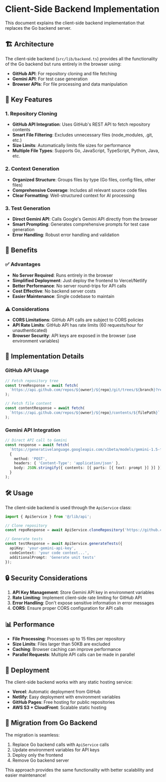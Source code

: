 # Client-Side Backend Implementation

This document explains the client-side backend implementation that replaces the Go backend server.

## 🏗️ Architecture

The client-side backend (`src/lib/backend.ts`) provides all the functionality of the Go backend but runs entirely in the browser using:

- **GitHub API**: For repository cloning and file fetching
- **Gemini API**: For test case generation
- **Browser APIs**: For file processing and data manipulation

## 🔧 Key Features

### 1. Repository Cloning
- **GitHub API Integration**: Uses GitHub's REST API to fetch repository contents
- **Smart File Filtering**: Excludes unnecessary files (node_modules, .git, etc.)
- **Size Limits**: Automatically limits file sizes for performance
- **Multiple File Types**: Supports Go, JavaScript, TypeScript, Python, Java, etc.

### 2. Context Generation
- **Organized Structure**: Groups files by type (Go files, config files, other files)
- **Comprehensive Coverage**: Includes all relevant source code files
- **Clear Formatting**: Well-structured context for AI processing

### 3. Test Generation
- **Direct Gemini API**: Calls Google's Gemini API directly from the browser
- **Smart Prompting**: Generates comprehensive prompts for test case generation
- **Error Handling**: Robust error handling and validation

## 🚀 Benefits

### ✅ **Advantages**
- **No Server Required**: Runs entirely in the browser
- **Simplified Deployment**: Just deploy the frontend to Vercel/Netlify
- **Better Performance**: No server round-trips for API calls
- **Cost Effective**: No backend server costs
- **Easier Maintenance**: Single codebase to maintain

### ⚠️ **Considerations**
- **CORS Limitations**: GitHub API calls are subject to CORS policies
- **API Rate Limits**: GitHub API has rate limits (60 requests/hour for unauthenticated)
- **Browser Security**: API keys are exposed in the browser (use environment variables)

## 🔧 Implementation Details

### GitHub API Usage
```typescript
// Fetch repository tree
const treeResponse = await fetch(
  `https://api.github.com/repos/${owner}/${repo}/git/trees/${branch}?recursive=1`
);

// Fetch file content
const contentResponse = await fetch(
  `https://api.github.com/repos/${owner}/${repo}/contents/${filePath}`
);
```

### Gemini API Integration
```typescript
// Direct API call to Gemini
const response = await fetch(
  `https://generativelanguage.googleapis.com/v1beta/models/gemini-1.5-flash-latest:generateContent?key=${apiKey}`,
  {
    method: 'POST',
    headers: { 'Content-Type': 'application/json' },
    body: JSON.stringify({ contents: [{ parts: [{ text: prompt }] }] })
  }
);
```

## 🛠️ Usage

The client-side backend is used through the `ApiService` class:

```typescript
import { ApiService } from '@/lib/api';

// Clone repository
const repoResponse = await ApiService.cloneRepository('https://github.com/user/repo');

// Generate tests
const testResponse = await ApiService.generateTests({
  apiKey: 'your-gemini-api-key',
  codeContext: 'your code context...',
  additionalPrompt: 'Generate unit tests'
});
```

## 🔒 Security Considerations

1. **API Key Management**: Store Gemini API key in environment variables
2. **Rate Limiting**: Implement client-side rate limiting for GitHub API
3. **Error Handling**: Don't expose sensitive information in error messages
4. **CORS**: Ensure proper CORS configuration for API calls

## 📊 Performance

- **File Processing**: Processes up to 15 files per repository
- **Size Limits**: Files larger than 50KB are excluded
- **Caching**: Browser caching can improve performance
- **Parallel Requests**: Multiple API calls can be made in parallel

## 🚀 Deployment

The client-side backend works with any static hosting service:
- **Vercel**: Automatic deployment from GitHub
- **Netlify**: Easy deployment with environment variables
- **GitHub Pages**: Free hosting for public repositories
- **AWS S3 + CloudFront**: Scalable static hosting

## 🔄 Migration from Go Backend

The migration is seamless:
1. Replace Go backend calls with `ApiService` calls
2. Update environment variables for API keys
3. Deploy only the frontend
4. Remove Go backend server

This approach provides the same functionality with better scalability and easier maintenance!
